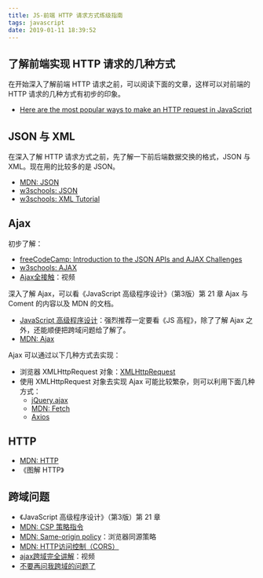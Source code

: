 ```yaml
---
title: JS-前端 HTTP 请求方式练级指南
tags: javascript
date: 2019-01-11 18:39:52
---
```


## 了解前端实现 HTTP 请求的几种方式

在开始深入了解前端 HTTP 请求之前，可以阅读下面的文章，这样可以对前端的 HTTP 请求的几种方式有初步的印象。

- [Here are the most popular ways to make an HTTP request in JavaScript](https://medium.freecodecamp.org/here-is-the-most-popular-ways-to-make-an-http-request-in-javascript-954ce8c95aaa)

## JSON 与 XML

在深入了解 HTTP 请求方式之前，先了解一下前后端数据交换的格式，JSON 与 XML。现在用的比较多的是 JSON。

- [MDN: JSON](https://developer.mozilla.org/zh-CN/docs/Web/JavaScript/Reference/Global_Objects/JSON)
- [w3schools: JSON](https://www.w3schools.com/js/js_json_intro.asp)
- [w3schools: XML Tutorial](https://www.w3schools.com/xml/default.asp)

## Ajax

初步了解：

- [freeCodeCamp: Introduction to the JSON APIs and AJAX Challenges](https://learn.freecodecamp.org/data-visualization/json-apis-and-ajax)
- [w3schools: AJAX](https://www.w3schools.com/js/js_ajax_intro.asp)
- [Ajax全接触](https://www.imooc.com/learn/250)：视频

深入了解 Ajax，可以看《JavaScript 高级程序设计》（第3版）第 21 章 Ajax 与 Coment 的内容以及 MDN 的文档。

- [JavaScript 高级程序设计](http://www.ituring.com.cn/book/946)：强烈推荐一定要看《JS 高程》，除了了解 Ajax 之外，还能顺便把跨域问题给了解了。
- [MDN: Ajax](https://developer.mozilla.org/zh-CN/docs/Web/Guide/AJAX)

Ajax 可以通过以下几种方式去实现：

- 浏览器 XMLHttpRequest 对象：[XMLHttpRequest](https://xhr.spec.whatwg.org/)
- 使用 XMLHttpRequest 对象去实现 Ajax 可能比较繁杂，则可以利用下面几种方式：
  - [jQuery.ajax](https://api.jquery.com/jQuery.ajax/)
  - [MDN: Fetch](https://developer.mozilla.org/zh-CN/docs/Web/API/Fetch_API/Using_Fetch)
  - [Axios](https://github.com/axios/axios)

## HTTP

- [MDN: HTTP](https://developer.mozilla.org/zh-CN/docs/Web/HTTP)
- 《图解 HTTP》

## 跨域问题

- 《JavaScript 高级程序设计》（第3版）第 21 章
- [MDN: CSP 策略指令](https://developer.mozilla.org/zh-CN/docs/Web/Security/CSP/CSP_policy_directives)
- [MDN: Same-origin policy](https://developer.mozilla.org/en-US/docs/Web/Security/Same-origin_policy)：浏览器同源策略
- [MDN: HTTP访问控制（CORS）](https://developer.mozilla.org/zh-CN/docs/Web/HTTP/Access_control_CORS#%E8%B0%81%E5%BA%94%E8%AF%A5%E8%AF%BB%E8%BF%99%E7%AF%87%E6%96%87%E7%AB%A0%EF%BC%9F)
- [ajax跨域完全讲解](https://www.imooc.com/learn/947)：视频
- [不要再问我跨域的问题了](https://segmentfault.com/a/1190000015597029)
